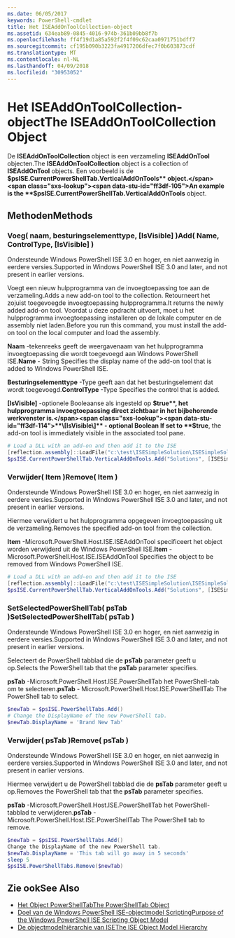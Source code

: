 ```yaml
---
ms.date: 06/05/2017
keywords: PowerShell-cmdlet
title: Het ISEAddOnToolCollection-object
ms.assetid: 634eab89-0845-4016-974b-361b09bb8f7b
ms.openlocfilehash: ff4f19d1a85a592f2f4f09c62caa0971751bdff7
ms.sourcegitcommit: cf195b090b3223fa4917206dfec7f0b603873cdf
ms.translationtype: MT
ms.contentlocale: nl-NL
ms.lasthandoff: 04/09/2018
ms.locfileid: "30953052"
---
```

# <a name="the-iseaddontoolcollection-object"></a><span data-ttu-id="ff3df-103">Het ISEAddOnToolCollection-object</span><span class="sxs-lookup"><span data-stu-id="ff3df-103">The ISEAddOnToolCollection Object</span></span>

<span data-ttu-id="ff3df-104">De **ISEAddOnToolCollection** object is een verzameling **ISEAddOnTool** objecten.</span><span class="sxs-lookup"><span data-stu-id="ff3df-104">The **ISEAddOnToolCollection** object is a collection of **ISEAddOnTool** objects.</span></span> <span data-ttu-id="ff3df-105">Een voorbeeld is de **$psISE.CurrentPowerShellTab.VerticalAddOnTools** object.</span><span class="sxs-lookup"><span data-stu-id="ff3df-105">An example is the **$psISE.CurrentPowerShellTab.VerticalAddOnTools** object.</span></span>

## <a name="methods"></a><span data-ttu-id="ff3df-106">Methoden</span><span class="sxs-lookup"><span data-stu-id="ff3df-106">Methods</span></span>

### <a name="add-name-controltype-isvisible-"></a><span data-ttu-id="ff3df-107">Voeg\( naam, besturingselementtype, \[IsVisible\] \)</span><span class="sxs-lookup"><span data-stu-id="ff3df-107">Add\( Name, ControlType, \[IsVisible\] \)</span></span>

<span data-ttu-id="ff3df-108">Ondersteunde Windows PowerShell ISE 3.0 en hoger, en niet aanwezig in eerdere versies.</span><span class="sxs-lookup"><span data-stu-id="ff3df-108">Supported in Windows PowerShell ISE 3.0 and later, and not present in earlier versions.</span></span>

<span data-ttu-id="ff3df-109">Voegt een nieuw hulpprogramma van de invoegtoepassing toe aan de verzameling.</span><span class="sxs-lookup"><span data-stu-id="ff3df-109">Adds a new add-on tool to the collection.</span></span> <span data-ttu-id="ff3df-110">Retourneert het zojuist toegevoegde invoegtoepassing hulpprogramma.</span><span class="sxs-lookup"><span data-stu-id="ff3df-110">It returns the newly added add-on tool.</span></span> <span data-ttu-id="ff3df-111">Voordat u deze opdracht uitvoert, moet u het hulpprogramma invoegtoepassing installeren op de lokale computer en de assembly niet laden.</span><span class="sxs-lookup"><span data-stu-id="ff3df-111">Before you run this command, you must install the add-on tool on the local computer and load the assembly.</span></span>

<span data-ttu-id="ff3df-112">**Naam** -tekenreeks geeft de weergavenaam van het hulpprogramma invoegtoepassing die wordt toegevoegd aan Windows PowerShell ISE.</span><span class="sxs-lookup"><span data-stu-id="ff3df-112">**Name** - String Specifies the display name of the add-on tool that is added to Windows PowerShell ISE.</span></span>

<span data-ttu-id="ff3df-113">**Besturingselementtype** -Type geeft aan dat het besturingselement dat wordt toegevoegd.</span><span class="sxs-lookup"><span data-stu-id="ff3df-113">**ControlType** -Type Specifies the control that is added.</span></span>

<span data-ttu-id="ff3df-114">**\[IsVisible\]**  -optionele Booleaanse als ingesteld op **$true**, het hulpprogramma invoegtoepassing direct zichtbaar in het bijbehorende werkvenster is.</span><span class="sxs-lookup"><span data-stu-id="ff3df-114">**\[IsVisible\]** - optional Boolean If set to **$true**, the add-on tool is immediately visible in the associated tool pane.</span></span>

```powershell
# Load a DLL with an add-on and then add it to the ISE
[reflection.assembly]::LoadFile("c:\test\ISESimpleSolution\ISESimpleSolution.dll")
$psISE.CurrentPowerShellTab.VerticalAddOnTools.Add("Solutions", [ISESimpleSolution.Solution], $true)
```

### <a name="remove-item-"></a><span data-ttu-id="ff3df-115">Verwijder\( Item \)</span><span class="sxs-lookup"><span data-stu-id="ff3df-115">Remove\( Item \)</span></span>

<span data-ttu-id="ff3df-116">Ondersteunde Windows PowerShell ISE 3.0 en hoger, en niet aanwezig in eerdere versies.</span><span class="sxs-lookup"><span data-stu-id="ff3df-116">Supported in Windows PowerShell ISE 3.0 and later, and not present in earlier versions.</span></span>

<span data-ttu-id="ff3df-117">Hiermee verwijdert u het hulpprogramma opgegeven invoegtoepassing uit de verzameling.</span><span class="sxs-lookup"><span data-stu-id="ff3df-117">Removes the specified add-on tool from the collection.</span></span>

<span data-ttu-id="ff3df-118">**Item** -Microsoft.PowerShell.Host.ISE.ISEAddOnTool specificeert het object worden verwijderd uit de Windows PowerShell ISE.</span><span class="sxs-lookup"><span data-stu-id="ff3df-118">**Item** - Microsoft.PowerShell.Host.ISE.ISEAddOnTool Specifies the object to be removed from Windows PowerShell ISE.</span></span>

```powershell
# Load a DLL with an add-on and then add it to the ISE
[reflection.assembly]::LoadFile("c:\test\ISESimpleSolution\ISESimpleSolution.dll")
$psISE.CurrentPowerShellTab.VerticalAddOnTools.Add("Solutions", [ISESimpleSolution.Solution], $true)
```

### <a name="setselectedpowershelltab-pstab-"></a><span data-ttu-id="ff3df-119">SetSelectedPowerShellTab\( psTab \)</span><span class="sxs-lookup"><span data-stu-id="ff3df-119">SetSelectedPowerShellTab\( psTab \)</span></span>

<span data-ttu-id="ff3df-120">Ondersteunde Windows PowerShell ISE 3.0 en hoger, en niet aanwezig in eerdere versies.</span><span class="sxs-lookup"><span data-stu-id="ff3df-120">Supported in Windows PowerShell ISE 3.0 and later, and not present in earlier versions.</span></span>

<span data-ttu-id="ff3df-121">Selecteert de PowerShell tabblad die de **psTab** parameter geeft u op.</span><span class="sxs-lookup"><span data-stu-id="ff3df-121">Selects the PowerShell tab that the **psTab** parameter specifies.</span></span>

<span data-ttu-id="ff3df-122">**psTab** -Microsoft.PowerShell.Host.ISE.PowerShellTab het PowerShell-tab om te selecteren.</span><span class="sxs-lookup"><span data-stu-id="ff3df-122">**psTab** - Microsoft.PowerShell.Host.ISE.PowerShellTab The PowerShell tab to select.</span></span>

```powershell
$newTab = $psISE.PowerShellTabs.Add()
# Change the DisplayName of the new PowerShell tab.
$newTab.DisplayName = 'Brand New Tab'
```

### <a name="remove-pstab-"></a><span data-ttu-id="ff3df-123">Verwijder\( psTab \)</span><span class="sxs-lookup"><span data-stu-id="ff3df-123">Remove\( psTab \)</span></span>

<span data-ttu-id="ff3df-124">Ondersteunde Windows PowerShell ISE 3.0 en hoger, en niet aanwezig in eerdere versies.</span><span class="sxs-lookup"><span data-stu-id="ff3df-124">Supported in Windows PowerShell ISE 3.0 and later, and not present in earlier versions.</span></span>

<span data-ttu-id="ff3df-125">Hiermee verwijdert u de PowerShell tabblad die de **psTab** parameter geeft u op.</span><span class="sxs-lookup"><span data-stu-id="ff3df-125">Removes the PowerShell tab that the **psTab** parameter specifies.</span></span>

<span data-ttu-id="ff3df-126">**psTab** -Microsoft.PowerShell.Host.ISE.PowerShellTab het PowerShell-tabblad te verwijderen.</span><span class="sxs-lookup"><span data-stu-id="ff3df-126">**psTab** - Microsoft.PowerShell.Host.ISE.PowerShellTab The PowerShell tab to remove.</span></span>

```powershell
$newTab = $psISE.PowerShellTabs.Add()
Change the DisplayName of the new PowerShell tab.
$newTab.DisplayName = 'This tab will go away in 5 seconds'
sleep 5
$psISE.PowerShellTabs.Remove($newTab)
```

## <a name="see-also"></a><span data-ttu-id="ff3df-127">Zie ook</span><span class="sxs-lookup"><span data-stu-id="ff3df-127">See Also</span></span>

- [<span data-ttu-id="ff3df-128">Het Object PowerShellTab</span><span class="sxs-lookup"><span data-stu-id="ff3df-128">The PowerShellTab Object</span></span>](The-PowerShellTab-Object.md)
- [<span data-ttu-id="ff3df-129">Doel van de Windows PowerShell ISE-objectmodel Scripting</span><span class="sxs-lookup"><span data-stu-id="ff3df-129">Purpose of the Windows PowerShell ISE Scripting Object Model</span></span>](Purpose-of-the-Windows-PowerShell-ISE-Scripting-Object-Model.md)
- [<span data-ttu-id="ff3df-130">De objectmodelhiërarchie van ISE</span><span class="sxs-lookup"><span data-stu-id="ff3df-130">The ISE Object Model Hierarchy</span></span>](The-ISE-Object-Model-Hierarchy.md)